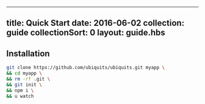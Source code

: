 ---
title: Quick Start
date: 2016-06-02
collection: guide
collectionSort: 0
layout: guide.hbs
-----------------

## Installation
```bash
git clone https://github.com/ubiquits/ubiquits.git myapp \
&& cd myapp \
&& rm -rf .git \
&& git init \
&& npm i \
&& u watch
```
